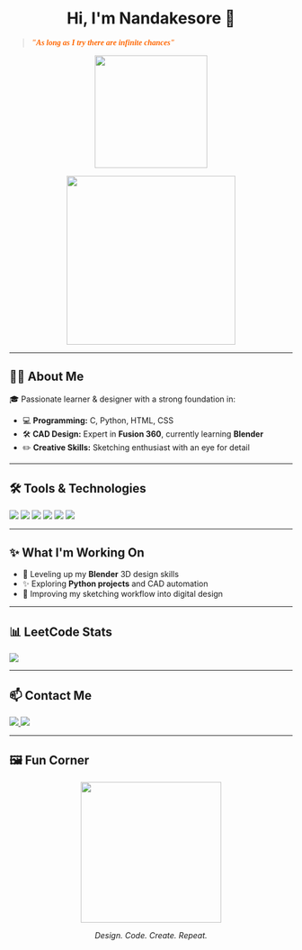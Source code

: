 <h1 align="center">Hi, I'm Nandakesore 👋</h1>


> <em><strong><span style="color:#ff6600; font-family:Georgia, serif;">"As long as I try there are infinite chances"</span></strong></em>

<p align="center">
  <img src="https://media.giphy.com/media/26tn33aiTi1jkl6H6/giphy.gif" width="200"/>
</p>

<p align="center">
  <img src="https://media.tenor.com/x8v1oNUOmg4AAAAd/luffy-one-piece.gif" width="300"/>
</p>

---

## 👨‍💻 About Me

🎓 Passionate learner & designer with a strong foundation in:

- 💻 **Programming:** C, Python, HTML, CSS  
- 🛠️ **CAD Design:** Expert in **Fusion 360**, currently learning **Blender**  
- ✏️ **Creative Skills:** Sketching enthusiast with an eye for detail  

---

## 🛠️ Tools & Technologies

<p align="left">
  <img src="https://img.shields.io/badge/C-00599C?style=for-the-badge&logo=c&logoColor=white"/>
  <img src="https://img.shields.io/badge/Python-3776AB?style=for-the-badge&logo=python&logoColor=white"/>
  <img src="https://img.shields.io/badge/HTML5-e34c26?style=for-the-badge&logo=html5&logoColor=white"/>
  <img src="https://img.shields.io/badge/CSS3-1572b6?style=for-the-badge&logo=css3&logoColor=white"/>
  <img src="https://img.shields.io/badge/Fusion%20360-ff6e00?style=for-the-badge&logo=autodesk&logoColor=white"/>
  <img src="https://img.shields.io/badge/Blender-f5792a?style=for-the-badge&logo=blender&logoColor=white"/>
</p>

---

## ✨ What I'm Working On

- 🌱 Leveling up my **Blender** 3D design skills  
- ✨ Exploring **Python projects** and CAD automation  
- 🧠 Improving my sketching workflow into digital design  

---

## 📊 LeetCode Stats

<p align="left">
  <a href="https://leetcode.com/u/Nandakesore_Jaisankar/">
    <img src="https://leetcard.jacoblin.cool/Nandakesore_Jaisankar?theme=dark&font=JetBrains%20Mono&ext=activity"/>
  </a>
</p>

---

## 📫 Contact Me

<p>
  <a href="mailto:nandakesorej@gmail.com">
    <img src="https://img.shields.io/badge/Email-nandakesorej@gmail.com-D14836?style=for-the-badge&logo=gmail&logoColor=white"/>
  </a>
  <a href="https://www.linkedin.com/in/nandakesore-j-7b5317290?utm_source=share&utm_campaign=share_via&utm_content=profile&utm_medium=android_app" target="_blank">
    <img src="https://img.shields.io/badge/LinkedIn-Nandakesore%20J-0A66C2?style=for-the-badge&logo=linkedin&logoColor=white"/>
  </a>
</p>

---

## 🖼️ Fun Corner

<p align="center">
  <img src="https://media.giphy.com/media/fwbZnTftCXVocKzfxR/giphy.gif" width="250"/>
</p>

<p align="center"><em>Design. Code. Create. Repeat.</em></p>
